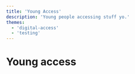 ```yaml
---
title: 'Young Access'
description: 'Young people accessing stuff yo.'
themes:
  - 'digital-access'
  - 'testing'
---
```


# Young access
